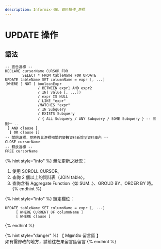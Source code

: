 ```yaml
---
description: Informix-4GL 資料操作_游標
---
```


# UPDATE 操作

## 語法

```inform7
-- 宣告游標 --
DECLARE cursorName CURSOR FOR
        SELECT * FROM tableName FOR UPDATE
UPDATE tableName SET columnName = expr [, ...]
[WHERE [ NOT ] booleanExpr
               / BETWEEN expr1 AND expr2
               / IN( value [, ...])
               / expr IS NULL
               / LIKE "expr"
               /MATCHES "expr"
               / IN Subquery
               / EXISTS Subquery
               / { ALL Subquery / ANY Subquery / SOME Subquery } -- 三則一 --
 [ AND clause ]
  [ OR clause ]]
-- 關閉游標，並將與此游標相關的變數資料新增至資料庫內 --
CLOSE cursorName
-- 釋放游標 --
FREE cursorName
```

{% hint style="info" %}
無法更新之狀況：

1. 使用 SCROLL CURSOR。
2. 查詢 2 個以上的資料表〈JOIN table〉。
3. 查詢含有 Aggregate Function〈如 SUM..〉、GROUD BY、ORDER BY 時。
{% endhint %}

{% hint style="info" %}
鎖定欄位：

```
UPDATE tableName SET columnName = expr [, ...]
     [ WHERE CURRENT OF columnName ]
     [ WHERE clause ]
```
{% endhint %}

{% hint style="danger" %}
【 M@nGo 留言區 】\
如有需修改的地方，請前往芒果留言區留言
{% endhint %}
